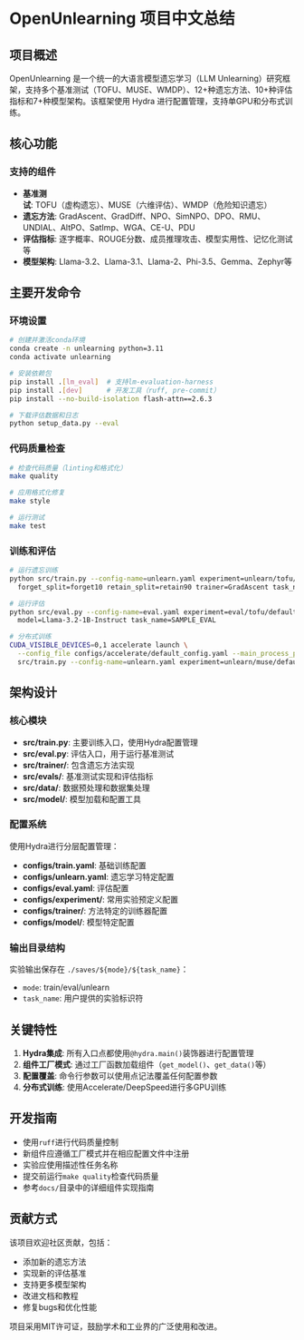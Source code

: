 # OpenUnlearning 项目中文总结

## 项目概述

OpenUnlearning 是一个统一的大语言模型遗忘学习（LLM Unlearning）研究框架，支持多个基准测试（TOFU、MUSE、WMDP）、12+种遗忘方法、10+种评估指标和7+种模型架构。该框架使用 Hydra 进行配置管理，支持单GPU和分布式训练。

## 核心功能

### 支持的组件
- **基准测试**: TOFU（虚构遗忘）、MUSE（六维评估）、WMDP（危险知识遗忘）
- **遗忘方法**: GradAscent、GradDiff、NPO、SimNPO、DPO、RMU、UNDIAL、AltPO、SatImp、WGA、CE-U、PDU
- **评估指标**: 逐字概率、ROUGE分数、成员推理攻击、模型实用性、记忆化测试等
- **模型架构**: Llama-3.2、Llama-3.1、Llama-2、Phi-3.5、Gemma、Zephyr等

## 主要开发命令

### 环境设置
```bash
# 创建并激活conda环境
conda create -n unlearning python=3.11
conda activate unlearning

# 安装依赖包
pip install .[lm_eval]  # 支持lm-evaluation-harness
pip install .[dev]      # 开发工具（ruff, pre-commit）
pip install --no-build-isolation flash-attn==2.6.3

# 下载评估数据和日志
python setup_data.py --eval
```

### 代码质量检查
```bash
# 检查代码质量（linting和格式化）
make quality

# 应用格式化修复
make style

# 运行测试
make test
```

### 训练和评估
```bash
# 运行遗忘训练
python src/train.py --config-name=unlearn.yaml experiment=unlearn/tofu/default \
  forget_split=forget10 retain_split=retain90 trainer=GradAscent task_name=SAMPLE_UNLEARN

# 运行评估
python src/eval.py --config-name=eval.yaml experiment=eval/tofu/default \
  model=Llama-3.2-1B-Instruct task_name=SAMPLE_EVAL

# 分布式训练
CUDA_VISIBLE_DEVICES=0,1 accelerate launch \
  --config_file configs/accelerate/default_config.yaml --main_process_port 18765 \
  src/train.py --config-name=unlearn.yaml experiment=unlearn/muse/default task_name=DISTRIBUTED_TRAIN
```

## 架构设计

### 核心模块
- **src/train.py**: 主要训练入口，使用Hydra配置管理
- **src/eval.py**: 评估入口，用于运行基准测试
- **src/trainer/**: 包含遗忘方法实现
- **src/evals/**: 基准测试实现和评估指标
- **src/data/**: 数据预处理和数据集处理
- **src/model/**: 模型加载和配置工具

### 配置系统
使用Hydra进行分层配置管理：
- **configs/train.yaml**: 基础训练配置
- **configs/unlearn.yaml**: 遗忘学习特定配置
- **configs/eval.yaml**: 评估配置
- **configs/experiment/**: 常用实验预定义配置
- **configs/trainer/**: 方法特定的训练器配置
- **configs/model/**: 模型特定配置

### 输出目录结构
实验输出保存在 `./saves/${mode}/${task_name}`：
- `mode`: train/eval/unlearn
- `task_name`: 用户提供的实验标识符

## 关键特性

1. **Hydra集成**: 所有入口点都使用`@hydra.main()`装饰器进行配置管理
2. **组件工厂模式**: 通过工厂函数加载组件（`get_model()`、`get_data()`等）
3. **配置覆盖**: 命令行参数可以使用点记法覆盖任何配置参数
4. **分布式训练**: 使用Accelerate/DeepSpeed进行多GPU训练

## 开发指南

- 使用`ruff`进行代码质量控制
- 新组件应遵循工厂模式并在相应配置文件中注册
- 实验应使用描述性任务名称
- 提交前运行`make quality`检查代码质量
- 参考`docs/`目录中的详细组件实现指南

## 贡献方式

该项目欢迎社区贡献，包括：
- 添加新的遗忘方法
- 实现新的评估基准
- 支持更多模型架构
- 改进文档和教程
- 修复bugs和优化性能

项目采用MIT许可证，鼓励学术和工业界的广泛使用和改进。